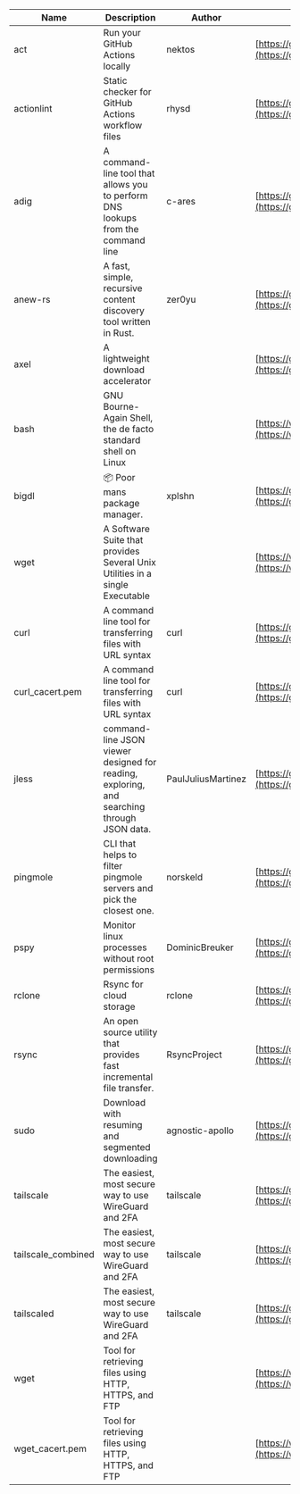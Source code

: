 | Name | Description | Author | WebURL | Repository | Stars | Version | Updated | Size | SHA256SUM | B3SUM | Source | Language | License |
| ---- | ----------- | ------ | ------ | ---------- | ----- | ------- | ------- | ---- | --- | ------|------ | -------- | ------- |
| act | Run your GitHub Actions locally | nektos | [https://github.com/nektos/act](https://github.com/nektos/act) | [https://github.com/nektos/act](https://github.com/nektos/act) | 53322 | v0.2.65 | 2024-08-19T02:56:30Z |  | 946b505fbf0dea70ef9a4e276900ec7c91fbdc49056c15ec8c37e53506b7618b | 67199f31ff589e05b44fb23a1eb01e2605fa65f17105bb2db14cb8fbdaf446b4 | https://bin.ajam.dev/arm64_v8a_Android/act | Go | MIT License |
| actionlint | Static checker for GitHub Actions workflow files | rhysd | [https://github.com/rhysd/actionlint](https://github.com/rhysd/actionlint) | [https://github.com/rhysd/actionlint](https://github.com/rhysd/actionlint) | 2642 | v1.7.1 | 2024-07-02T09:12:41Z |  | c3216fc038dd0dfb3e88d46ab061129ef56f45283c0feaa1e6498d40514bc463 | 747a57a1bc57d6348b2d9af55c0106696922cbcbdbbae25e8f78a0c3fd769f72 | https://bin.ajam.dev/arm64_v8a_Android/actionlint | Go | MIT License |
| adig | A command-line tool that allows you to perform DNS lookups from the command line | c-ares | [https://github.com/c-ares/c-ares](https://github.com/c-ares/c-ares) | [https://github.com/c-ares/c-ares](https://github.com/c-ares/c-ares) | 1827 | v1.33.0 | 2024-08-19T22:27:06Z |  | 90a013e1c2f4427d430a6538a69767512faed72f3f888a6d7df7233172bbeedd | c012c059cfceb999d1fb7689f08208756b4a4c2fe2f6be0370f1b6fbc150b137 | https://bin.ajam.dev/arm64_v8a_Android/adig | C | MIT License |
| anew-rs | A fast, simple, recursive content discovery tool written in Rust. | zer0yu | [https://github.com/zer0yu/anew](https://github.com/zer0yu/anew) | [https://github.com/zer0yu/anew](https://github.com/zer0yu/anew) | 12 | v0.1.0 | 2024-05-08T12:29:15Z |  | 379d7ef24740d152cd8f89c8ceee972ad49f40e51719bd5be195a7f2a1d47b27 | d4a965a8c459e7b2d526a37b6f5cb41d2c8d774d2acb5a93a2fb0728be5bf6b1 | https://bin.ajam.dev/arm64_v8a_Android/anew-rs | Rust | MIT License |
| axel | A lightweight download accelerator |  | [https://github.com/axel/axel](https://github.com/axel/axel) | [https://github.com/axel/axel](https://github.com/axel/axel) |  |  |  |  | 08c6aa37781cd6b64246d0cd10f0c5b76e3056a248f5e955fca43948173584f8 | 29b153932087baa73e3a27b5d2ae14028b6469b92c3d36e56edb229096dba701 | https://bin.ajam.dev/arm64_v8a_Android/axel |  |  |
| bash | GNU Bourne-Again Shell, the de facto standard shell on Linux |  | [https://www.bash.ws/](https://www.bash.ws/) | []() |  |  |  |  | b0995152b4d1a9da47bd7665330a5bf8f703d620f4cc402c968b4e5b9968b0d0 | e1b1b406bac299fde0eab2dc4f1d9941b4f1ba81442be1cd03a54b10d3d5016a | https://bin.ajam.dev/arm64_v8a_Android/bash |  |  |
| bigdl | 📦 Poor mans package manager. | xplshn | [https://github.com/xplshn/bigdl](https://github.com/xplshn/bigdl) | [https://github.com/xplshn/bigdl](https://github.com/xplshn/bigdl) | 12 | 1.6.9 | 2024-08-19T01:09:37Z |  | 42465cee2e28b71c08040c57c774df06fa3389de5f86fb623cf0bdad86f6e29c | 975d3b75388752e001f9d0dfd90210d6096f7cf6cb3cb2c73bc8c4871a345e59 | https://bin.ajam.dev/arm64_v8a_Android/bigdl | Go | Other |
| wget | A Software Suite that provides Several Unix Utilities in a single Executable |  | [https://www.busybox.net/](https://www.busybox.net/) | []() |  |  |  |  | 2d894e33b9cf6432e8ce53d0e6a43f094a8cfbebf12f1f86eb4553b42d306281 | a5f76461f9a7811335709eeeb02176c22b71628e8204da4b7fed82715cde2dc1 | https://bin.ajam.dev/arm64_v8a_Android/wget |  |  |
| curl | A command line tool for transferring files with URL syntax | curl | [https://github.com/curl/curl](https://github.com/curl/curl) | [https://github.com/curl/curl](https://github.com/curl/curl) | 35173 | curl-8_9_1 | 2024-08-19T23:30:41Z |  | 17aae1c52dedd0ad09a6de1e8a17b4fc3dd912115e8df5f0bf6d613b363889ab | a581d4d8108df281a5b863790a18700423b9c6605da9de196e3fa88c2ba83492 | https://bin.ajam.dev/arm64_v8a_Android/curl | C | Other |
| curl_cacert.pem | A command line tool for transferring files with URL syntax | curl | [https://github.com/curl/curl](https://github.com/curl/curl) | [https://github.com/curl/curl](https://github.com/curl/curl) | 35173 | curl-8_9_1 | 2024-08-19T23:30:41Z |  | 1bf458412568e134a4514f5e170a328d11091e071c7110955c9884ed87972ac9 | d0993af134271f1511e1b5f01a2bfe216d4bf22d8c5d0f9cd60f9f6b9626d65e | https://bin.ajam.dev/arm64_v8a_Android/curl_cacert.pem | C | Other |
| jless | command-line JSON viewer designed for reading, exploring, and searching through JSON data. | PaulJuliusMartinez | [https://github.com/PaulJuliusMartinez/jless](https://github.com/PaulJuliusMartinez/jless) | [https://github.com/PaulJuliusMartinez/jless](https://github.com/PaulJuliusMartinez/jless) | 4666 | v0.9.0 | 2024-06-01T20:34:10Z |  | 5599bd82880575ffefcbf44bbcfa78f356f0e580a30ddfef329597d59cede0d3 | 24c1dbd5b0e09e8bd9e19f9c523eb80f4522194da65c8096e4156ffa3061b360 | https://bin.ajam.dev/arm64_v8a_Android/jless | Rust | MIT License |
| pingmole | CLI that helps to filter pingmole servers and pick the closest one. | norskeld | [https://github.com/norskeld/pingmole](https://github.com/norskeld/pingmole) | [https://github.com/norskeld/pingmole](https://github.com/norskeld/pingmole) | 4 |  | 2024-04-16T11:28:34Z |  | e065caaa4381758c3bd3a11bb11afc9c4b7a5a3bea0ce0b0fdce246130181f3a | e3246e7ecbbf041a4ba45f823868dbabf21332e6a3f23e8115965fba1693ae35 | https://bin.ajam.dev/arm64_v8a_Android/pingmole | Rust | MIT License |
| pspy | Monitor linux processes without root permissions | DominicBreuker | [https://github.com/DominicBreuker/pspy](https://github.com/DominicBreuker/pspy) | [https://github.com/DominicBreuker/pspy](https://github.com/DominicBreuker/pspy) | 4815 | v1.2.1 | 2023-01-17T21:09:22Z |  | fe13aae109aaaa2a70d3cfa3f1bcf139deffebeb233e151db38acbd2dec0863c | 4ec4d98aed92170cc85486e8a1f0d0994db9ebae38256924d466f7c34ab01b48 | https://bin.ajam.dev/arm64_v8a_Android/pspy | Go | GNU General Public License v3.0 |
| rclone | Rsync for cloud storage | rclone | [https://github.com/rclone/rclone](https://github.com/rclone/rclone) | [https://github.com/rclone/rclone](https://github.com/rclone/rclone) | 45684 | v1.67.0 | 2024-08-19T20:31:57Z |  | 1e38b26591f7ceb3230f6ad7f8cf95ed04fe3f2dc815045c975bf8983a218ae9 | b7963330d76991fc3656642472592770d14f03bf5a1557fdab32fc27e71d59eb | https://bin.ajam.dev/arm64_v8a_Android/rclone | Go | MIT License |
| rsync | An open source utility that provides fast incremental file transfer. | RsyncProject | [https://github.com/WayneD/rsync](https://github.com/WayneD/rsync) | [https://github.com/WayneD/rsync](https://github.com/WayneD/rsync) | 2607 | v3.3.0 | 2024-07-06T04:30:43Z |  | 703576b0ed2354be7fef5b67bb404cfe9f239ebb96ae9b1881883a90a930caa2 | ab8b0af7276eb360c5c1a8c4b681ddfab9905ed17d2aab3b17bc539b8b964187 | https://bin.ajam.dev/arm64_v8a_Android/rsync | C | Other |
| sudo | Download with resuming and segmented downloading | agnostic-apollo | [https://github.com/agnostic-apollo/sudo](https://github.com/agnostic-apollo/sudo) | [https://github.com/agnostic-apollo/sudo](https://github.com/agnostic-apollo/sudo) | 85 | v0.2.0 | 2021-04-10T21:03:10Z |  | 9e56787b3ca489a9eb9e3a64f54944aa92c728d18576972ef7ef6bb10ca6462c | 261a7ec6cf5ed2fbc82f8128f2583eda7faeb8939b9e08143046f0b046e504ae | https://bin.ajam.dev/arm64_v8a_Android/sudo | Shell | MIT License |
| tailscale | The easiest, most secure way to use WireGuard and 2FA | tailscale | [https://github.com/tailscale/tailscale](https://github.com/tailscale/tailscale) | [https://github.com/tailscale/tailscale](https://github.com/tailscale/tailscale) | 18221 | v1.72.0 | 2024-08-19T22:35:49Z |  | c5bc409dde53d5f7968e28ab51324ed7b64a418020d44a68e08aa1dfd29f0da7 | 0fb6a830ad6847501c2e558c4cf60c9ef6d528277948cae6a07ec37f1be97374 | https://bin.ajam.dev/arm64_v8a_Android/tailscale | Go | BSD 3-Clause New or Revised License |
| tailscale_combined | The easiest, most secure way to use WireGuard and 2FA | tailscale | [https://github.com/tailscale/tailscale](https://github.com/tailscale/tailscale) | [https://github.com/tailscale/tailscale](https://github.com/tailscale/tailscale) | 18221 | v1.72.0 | 2024-08-19T22:35:49Z |  | d5b46c228b3e4f210038bceca086e7278d3bdeb0d45b2546811a1f533b11f79e | a09333cc2e8c975b46f1a8d15796109bd306d26ac04d1f63175cd4b372b7879e | https://bin.ajam.dev/arm64_v8a_Android/tailscale_combined | Go | BSD 3-Clause New or Revised License |
| tailscaled | The easiest, most secure way to use WireGuard and 2FA | tailscale | [https://github.com/tailscale/tailscale](https://github.com/tailscale/tailscale) | [https://github.com/tailscale/tailscale](https://github.com/tailscale/tailscale) | 18221 | v1.72.0 | 2024-08-19T22:35:49Z |  | b91387f61cd104b7a70561ccff1b3d370f9e4d1558d8a30035e6ea63b83576d1 | 57d80a8107285a33601f69f9b34bca9bfb181d839b5a41041951345c2407a89f | https://bin.ajam.dev/arm64_v8a_Android/tailscaled | Go | BSD 3-Clause New or Revised License |
| wget | Tool for retrieving files using HTTP, HTTPS, and FTP |  | [https://www.gnu.org/software/wget/](https://www.gnu.org/software/wget/) | []() |  |  |  |  | 2d894e33b9cf6432e8ce53d0e6a43f094a8cfbebf12f1f86eb4553b42d306281 | a5f76461f9a7811335709eeeb02176c22b71628e8204da4b7fed82715cde2dc1 | https://bin.ajam.dev/arm64_v8a_Android/wget |  |  |
| wget_cacert.pem | Tool for retrieving files using HTTP, HTTPS, and FTP |  | [https://www.gnu.org/software/wget/](https://www.gnu.org/software/wget/) | []() |  |  |  |  | 1bf458412568e134a4514f5e170a328d11091e071c7110955c9884ed87972ac9 | d0993af134271f1511e1b5f01a2bfe216d4bf22d8c5d0f9cd60f9f6b9626d65e | https://bin.ajam.dev/arm64_v8a_Android/wget_cacert.pem |  |  |
